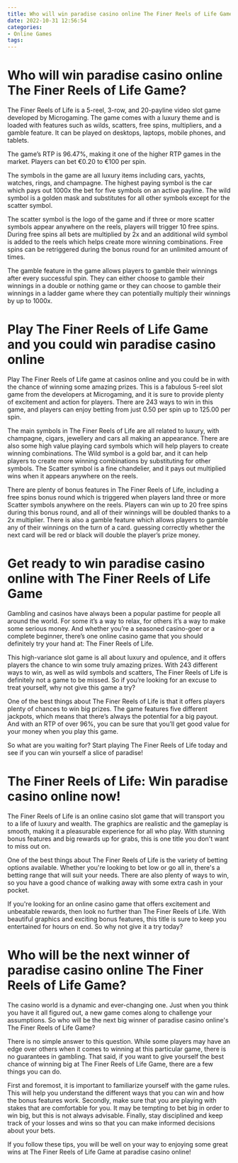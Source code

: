 ```yaml
---
title: Who will win paradise casino online The Finer Reels of Life Game
date: 2022-10-31 12:56:54
categories:
- Online Games
tags:
---
```



#  Who will win paradise casino online The Finer Reels of Life Game?

The Finer Reels of Life is a 5-reel, 3-row, and 20-payline video slot game developed by Microgaming. The game comes with a luxury theme and is loaded with features such as wilds, scatters, free spins, multipliers, and a gamble feature. It can be played on desktops, laptops, mobile phones, and tablets.

The game’s RTP is 96.47%, making it one of the higher RTP games in the market. Players can bet €0.20 to €100 per spin.

The symbols in the game are all luxury items including cars, yachts, watches, rings, and champagne. The highest paying symbol is the car which pays out 1000x the bet for five symbols on an active payline. The wild symbol is a golden mask and substitutes for all other symbols except for the scatter symbol.

The scatter symbol is the logo of the game and if three or more scatter symbols appear anywhere on the reels, players will trigger 10 free spins. During free spins all bets are multiplied by 2x and an additional wild symbol is added to the reels which helps create more winning combinations. Free spins can be retriggered during the bonus round for an unlimited amount of times.

The gamble feature in the game allows players to gamble their winnings after every successful spin. They can either choose to gamble their winnings in a double or nothing game or they can choose to gamble their winnings in a ladder game where they can potentially multiply their winnings by up to 1000x.

#  Play The Finer Reels of Life Game and you could win paradise casino online

Play The Finer Reels of Life game at casinos online and you could be in with the chance of winning some amazing prizes. This is a fabulous 5-reel slot game from the developers at Microgaming, and it is sure to provide plenty of excitement and action for players. There are 243 ways to win in this game, and players can enjoy betting from just 0.50 per spin up to 125.00 per spin.

The main symbols in The Finer Reels of Life are all related to luxury, with champagne, cigars, jewellery and cars all making an appearance. There are also some high value playing card symbols which will help players to create winning combinations. The Wild symbol is a gold bar, and it can help players to create more winning combinations by substituting for other symbols. The Scatter symbol is a fine chandelier, and it pays out multiplied wins when it appears anywhere on the reels.

There are plenty of bonus features in The Finer Reels of Life, including a free spins bonus round which is triggered when players land three or more Scatter symbols anywhere on the reels. Players can win up to 20 free spins during this bonus round, and all of their winnings will be doubled thanks to a 2x multiplier. There is also a gamble feature which allows players to gamble any of their winnings on the turn of a card. guessing correctly whether the next card will be red or black will double the player’s prize money.

#  Get ready to win paradise casino online with The Finer Reels of Life Game

Gambling and casinos have always been a popular pastime for people all around the world. For some it’s a way to relax, for others it’s a way to make some serious money. And whether you’re a seasoned casino-goer or a complete beginner, there’s one online casino game that you should definitely try your hand at: The Finer Reels of Life.

This high-variance slot game is all about luxury and opulence, and it offers players the chance to win some truly amazing prizes. With 243 different ways to win, as well as wild symbols and scatters, The Finer Reels of Life is definitely not a game to be missed. So if you’re looking for an excuse to treat yourself, why not give this game a try?

One of the best things about The Finer Reels of Life is that it offers players plenty of chances to win big prizes. The game features five different jackpots, which means that there’s always the potential for a big payout. And with an RTP of over 96%, you can be sure that you’ll get good value for your money when you play this game.

So what are you waiting for? Start playing The Finer Reels of Life today and see if you can win yourself a slice of paradise!

#  The Finer Reels of Life: Win paradise casino online now!

The Finer Reels of Life is an online casino slot game that will transport you to a life of luxury and wealth. The graphics are realistic and the gameplay is smooth, making it a pleasurable experience for all who play. With stunning bonus features and big rewards up for grabs, this is one title you don't want to miss out on.

One of the best things about The Finer Reels of Life is the variety of betting options available. Whether you're looking to bet low or go all in, there's a betting range that will suit your needs. There are also plenty of ways to win, so you have a good chance of walking away with some extra cash in your pocket.

If you're looking for an online casino game that offers excitement and unbeatable rewards, then look no further than The Finer Reels of Life. With beautiful graphics and exciting bonus features, this title is sure to keep you entertained for hours on end. So why not give it a try today?

#  Who will be the next winner of paradise casino online The Finer Reels of Life Game?

The casino world is a dynamic and ever-changing one. Just when you think you have it all figured out, a new game comes along to challenge your assumptions. So who will be the next big winner of paradise casino online's The Finer Reels of Life Game?

There is no simple answer to this question. While some players may have an edge over others when it comes to winning at this particular game, there is no guarantees in gambling. That said, if you want to give yourself the best chance of winning big at The Finer Reels of Life Game, there are a few things you can do.

First and foremost, it is important to familiarize yourself with the game rules. This will help you understand the different ways that you can win and how the bonus features work. Secondly, make sure that you are playing with stakes that are comfortable for you. It may be tempting to bet big in order to win big, but this is not always advisable. Finally, stay disciplined and keep track of your losses and wins so that you can make informed decisions about your bets.

If you follow these tips, you will be well on your way to enjoying some great wins at The Finer Reels of Life Game at paradise casino online!